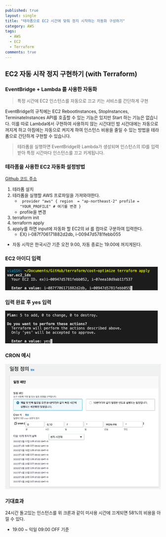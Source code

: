 ```yaml
---
published: true
layout: single
title: "테라폼으로 EC2 시간에 맞춰 정지 시작하는 자동화 구성하기"
category: AWS
tags:
  - AWS
  - EC2
  - Terraform
comments: true
---
```



## EC2 자동 시작 정지 구현하기 (with Terraform)

### EventBridge + Lambda 를 사용한 자동화

> 특정 시간에 EC2 인스턴스를 자동으로 끄고 키는 서비스를 간단하게 구현

EventBridge의 규칙에는 EC2 RebootInstances, StopInstances, TerminateInstances API를 호출할 수 있는 기능은 있지만 Start 하는 기능은 없습니다. 이를 따로 Lambda에서 구현하여 사용하지 않는 시간대인 밤 시간대에는 자동으로 꺼지게 하고 아침에는 자동으로 켜지게 하여 인스턴스 비용을 줄일 수 있는 방법을 테라폼으로 간단하게 구현할 수 있습니다.


> 테라폼을 실행하면 EventBridge와 Lambda가 생성되며 인스턴스의 ID를 입력받아 특정 시간마다 인스턴스를 끄고 키게됩니다.


### 테라폼을 사용한 EC2 자동화 설정방법

[Github 코드 주소](https://github.com/viaSSH/EC2-Save-bot)

1. 테라폼 설치
2. 테라폼을 실행할 AWS 프로파일을 가져와야한다.
   - `
   provider "aws" {
    region  = "ap-northeast-2"
    profile = "YOUR_PROFILE" # 여기를 변경
    }`
    - profile을 변경
3. terraform init
4. terraform apply
5. apply를 하면 input에 자동화 할 EC2의 id 를 컴마로 구분하여 입력한다.
   - EX) i-087f706171882d2db, i-00947d5781febb055

- 자동 시작은 한국시간 기준 오전 9:00, 자동 종료는 19:00에 꺼지게된다.

### EC2 아이디 입력
![id](../../assets/images/post/ec2-automation/id.png)
### 입력 완료 후 yes 입력
![yes](../../assets/images/post/ec2-automation/yes.png)

### CRON 예시
![cw](../../assets/images/post/ec2-automation/cw.png)

### 기대효과
24시간 돌고있는 인스턴스를 위 크론과 같이 미사용 시간에 끄게되면 58%의 비용을 아낄 수 있다.
- 19:00 ~ 익일 09:00 OFF 기준
